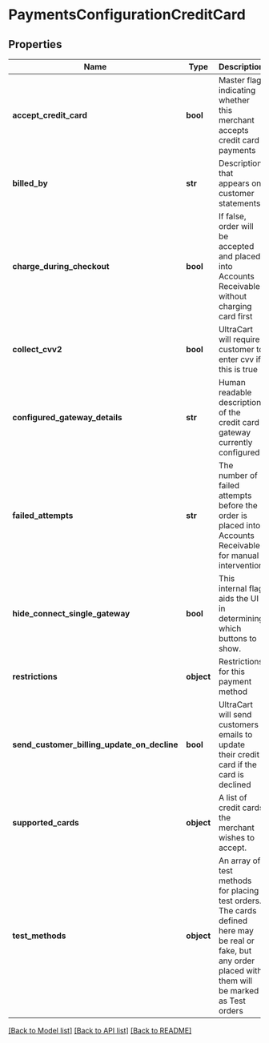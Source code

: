# PaymentsConfigurationCreditCard

## Properties
Name | Type | Description | Notes
------------ | ------------- | ------------- | -------------
**accept_credit_card** | **bool** | Master flag indicating whether this merchant accepts credit card payments | [optional] 
**billed_by** | **str** | Description that appears on customer statements | [optional] 
**charge_during_checkout** | **bool** | If false, order will be accepted and placed into Accounts Receivable without charging card first | [optional] 
**collect_cvv2** | **bool** | UltraCart will require customer to enter cvv if this is true | [optional] 
**configured_gateway_details** | **str** | Human readable description of the credit card gateway currently configured | [optional] 
**failed_attempts** | **str** | The number of failed attempts before the order is placed into Accounts Receivable for manual intervention | [optional] 
**hide_connect_single_gateway** | **bool** | This internal flag aids the UI in determining which buttons to show. | [optional] 
**restrictions** | **object** | Restrictions for this payment method | [optional] 
**send_customer_billing_update_on_decline** | **bool** | UltraCart will send customers emails to update their credit card if the card is declined | [optional] 
**supported_cards** | **object** | A list of credit cards the merchant wishes to accept. | [optional] 
**test_methods** | **object** | An array of test methods for placing test orders.  The cards defined here may be real or fake, but any order placed with them will be marked as Test orders | [optional] 

[[Back to Model list]](../README.md#documentation-for-models) [[Back to API list]](../README.md#documentation-for-api-endpoints) [[Back to README]](../README.md)


